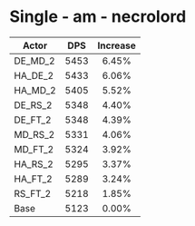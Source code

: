 # Single - am - necrolord
| Actor | DPS | Increase |
|---|:---:|:---:|
|DE_MD_2|5453|6.45%|
|HA_DE_2|5433|6.06%|
|HA_MD_2|5405|5.52%|
|DE_RS_2|5348|4.40%|
|DE_FT_2|5348|4.39%|
|MD_RS_2|5331|4.06%|
|MD_FT_2|5324|3.92%|
|HA_RS_2|5295|3.37%|
|HA_FT_2|5289|3.24%|
|RS_FT_2|5218|1.85%|
|Base|5123|0.00%|
